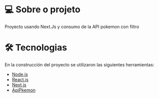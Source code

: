   

 # 💻 Sobre o projeto

Proyecto usando Next.Js y consumo de la API pokemon con filtro 

# 🛠 Tecnologias

En la construcción del proyecto se utilizaron las siguientes herramientas:

- [Node.js][nodejs]
- [React.js][reactjs]
- [Next.js][Next.js]
- [ApiPkemon][Pokemon]
 
[Pokemon]:(https://pokeapi.co/)
[Next.js]:(https://nextjs.org/)
[nodejs]: (https://nodejs.org/)
[reactjs]: (https://reactjs.org/)
 
